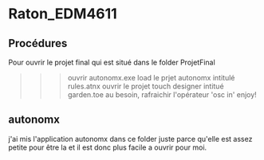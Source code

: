 # Raton_EDM4611

 ## Procédures
 Pour ouvrir le projet final qui est situé dans le folder ProjetFinal

 >>> ouvrir autonomx.exe
 load le prjet autonomx intitulé rules.atnx
 ouvrir le projet touch designer intitué garden.toe
 au besoin, rafraichir l'opérateur 'osc in'
 enjoy!

 ## autonomx
 j'ai mis l'application autonomx dans ce folder juste parce qu'elle est assez petite pour être la et il est donc plus facile a ouvrir pour moi.